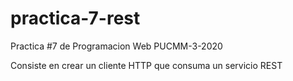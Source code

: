 # practica-7-rest

Practica #7 de Programacion Web PUCMM-3-2020

Consiste en crear un cliente HTTP que consuma un servicio REST
